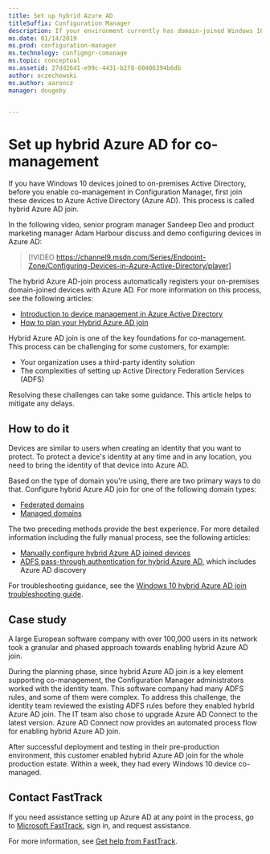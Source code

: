 ```yaml
---
title: Set up hybrid Azure AD
titleSuffix: Configuration Manager
description: If your environment currently has domain-joined Windows 10 devices, set up hybrid Azure AD before you enable co-management
ms.date: 01/14/2019
ms.prod: configuration-manager
ms.technology: configmgr-comanage
ms.topic: conceptual
ms.assetid: 27dd26d1-e99c-4431-b2f8-60406394b6db
author: aczechowski
ms.author: aaroncz
manager: dougeby


---
```


# Set up hybrid Azure AD for co-management

If you have Windows 10 devices joined to on-premises Active Directory, before you enable co-management in Configuration Manager, first join these devices to Azure Active Directory (Azure AD). This process is called hybrid Azure AD join. 

In the following video, senior program manager Sandeep Deo and product marketing manager Adam Harbour discuss and demo configuring devices in Azure AD:

> [!VIDEO https://channel9.msdn.com/Series/Endpoint-Zone/Configuring-Devices-in-Azure-Active-Directory/player]

The hybrid Azure AD-join process automatically registers your on-premises domain-joined devices with Azure AD. For more information on this process, see the following articles:
- [Introduction to device management in Azure Active Directory](https://docs.microsoft.com/azure/active-directory/device-management-introduction) 
- [How to plan your Hybrid Azure AD join](https://docs.microsoft.com/azure/active-directory/devices/hybrid-azuread-join-plan)

Hybrid Azure AD join is one of the key foundations for co-management. This process can be challenging for some customers, for example:
- Your organization uses a third-party identity solution 
- The complexities of setting up Active Directory Federation Services (ADFS)

Resolving these challenges can take some guidance. This article helps to mitigate any delays.


## How to do it

Devices are similar to users when creating an identity that you want to protect. To protect a device's identity at any time and in any location, you need to bring the identity of that device into Azure AD.

Based on the type of domain you're using, there are two primary ways to do that. Configure hybrid Azure AD join for one of the following domain types:  
- [Federated domains](https://docs.microsoft.com/azure/active-directory/devices/hybrid-azuread-join-federated-domains)  
- [Managed domains](https://docs.microsoft.com/azure/active-directory/devices/hybrid-azuread-join-managed-domains)  

The two preceding methods provide the best experience. For more detailed information including the fully manual process, see the following articles:
- [Manually configure hybrid Azure AD joined devices](https://docs.microsoft.com/azure/active-directory/device-management-hybrid-azuread-joined-devices-setup)  
- [ADFS pass-through authentication for hybrid Azure AD](https://docs.microsoft.com/windows-server/identity/ad-fs/ad-fs-overview), which includes Azure AD discovery  

For troubleshooting guidance, see the [Windows 10 hybrid Azure AD join troubleshooting guide](https://docs.microsoft.com/azure/active-directory/devices/troubleshoot-hybrid-join-windows-current).



## Case study

A large European software company with over 100,000 users in its network took a granular and phased approach towards enabling hybrid Azure AD join.

During the planning phase, since hybrid Azure AD join is a key element supporting co-management, the Configuration Manager administrators worked with the identity team. This software company had many ADFS rules, and some of them were complex. To address this challenge, the identity team reviewed the existing ADFS rules before they enabled hybrid Azure AD join. The IT team also chose to upgrade Azure AD Connect to the latest version. Azure AD Connect now provides an automated process flow for enabling hybrid Azure AD join.

After successful deployment and testing in their pre-production environment, this customer enabled hybrid Azure AD join for the whole production estate. Within a week, they had every Windows 10 device co-managed.



## Contact FastTrack

If you need assistance setting up Azure AD at any point in the process, go to [Microsoft FastTrack](https://Microsoft.com/FastTrack/), sign in, and request assistance. 

For more information, see [Get help from FastTrack](/sccm/comanage/quickstart-fasttrack). 

